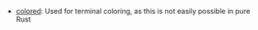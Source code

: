 - [colored](https://crates.io/crates/colored): Used for terminal coloring, as this is not easily possible in pure Rust
